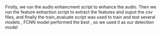 Firstly, we run the audio enhancment script to enhance the audio.
Then we run the feature extraction script to extract the features and ouput the csv files,
and finally the train_evaluate script was used to train and test several models , FCNN model performed the best , so we used it as our detection model

